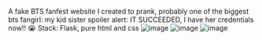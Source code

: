 A fake BTS fanfest website I created to prank, probably one of the biggest bts fangirl: my kid sister
spoiler alert: IT SUCCEEDED, I have her credentials now!! 😭
Stack: Flask, pure html and css
![image](https://github.com/user-attachments/assets/a1824e39-78d5-4176-bb76-c20d501955ea)
![image](https://github.com/user-attachments/assets/bb6515fb-b552-4a86-8d3e-dc91d7a8f2d0)
![image](https://github.com/user-attachments/assets/cbcc279e-b724-46f0-85e2-6fcc585c19cc)
